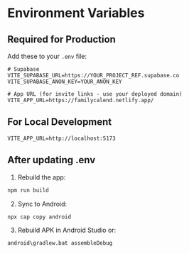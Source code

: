 # Environment Variables

## Required for Production

Add these to your `.env` file:

```
# Supabase
VITE_SUPABASE_URL=https://YOUR_PROJECT_REF.supabase.co
VITE_SUPABASE_ANON_KEY=YOUR_ANON_KEY

# App URL (for invite links - use your deployed domain)
VITE_APP_URL=https://familycalend.netlify.app/
```

## For Local Development

```
VITE_APP_URL=http://localhost:5173
```

## After updating .env

1. Rebuild the app:
```cmd
npm run build
```

2. Sync to Android:
```cmd
npx cap copy android
```

3. Rebuild APK in Android Studio or:
```cmd
android\gradlew.bat assembleDebug
```
